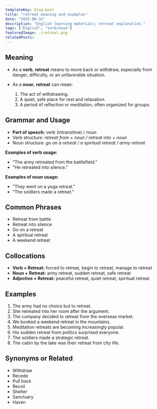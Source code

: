 ```yaml
---
templateKey: blog-post
title: "retreat meaning and examples"
date: "2025-08-31"
description: "English learning materials; retreat explanation."
tags: ["English", "verb/noun"]
featuredImage: ./retreat.png
relatedPosts:
---
```


## Meaning

- As a **verb**, **retreat** means to move back or withdraw, especially from danger, difficulty, or an unfavorable situation.
- As a **noun**, **retreat** can mean:

  1. The act of withdrawing.
  2. A quiet, safe place for rest and relaxation.
  3. A period of reflection or meditation, often organized for groups.

## Grammar and Usage

- **Part of speech:** verb (intransitive) / noun
- Verb structure: _retreat from + noun / retreat into + noun_
- Noun structure: _go on a retreat / a spiritual retreat / army retreat_

**Examples of verb usage:**

- "The army retreated from the battlefield."
- "He retreated into silence."

**Examples of noun usage:**

- "They went on a yoga retreat."
- "The soldiers made a retreat."

## Common Phrases

- Retreat from battle
- Retreat into silence
- Go on a retreat
- A spiritual retreat
- A weekend retreat

## Collocations

- **Verb + Retreat:** forced to retreat, begin to retreat, manage to retreat
- **Noun + Retreat:** army retreat, sudden retreat, safe retreat
- **Adjective + Retreat:** peaceful retreat, quiet retreat, spiritual retreat

## Examples

1. The army had no choice but to retreat.
2. She retreated into her room after the argument.
3. The company decided to retreat from the overseas market.
4. We booked a weekend retreat in the mountains.
5. Meditation retreats are becoming increasingly popular.
6. His sudden retreat from politics surprised everyone.
7. The soldiers made a strategic retreat.
8. The cabin by the lake was their retreat from city life.

## Synonyms or Related

- Withdraw
- Recede
- Pull back
- Recoil
- Shelter
- Sanctuary
- Haven
